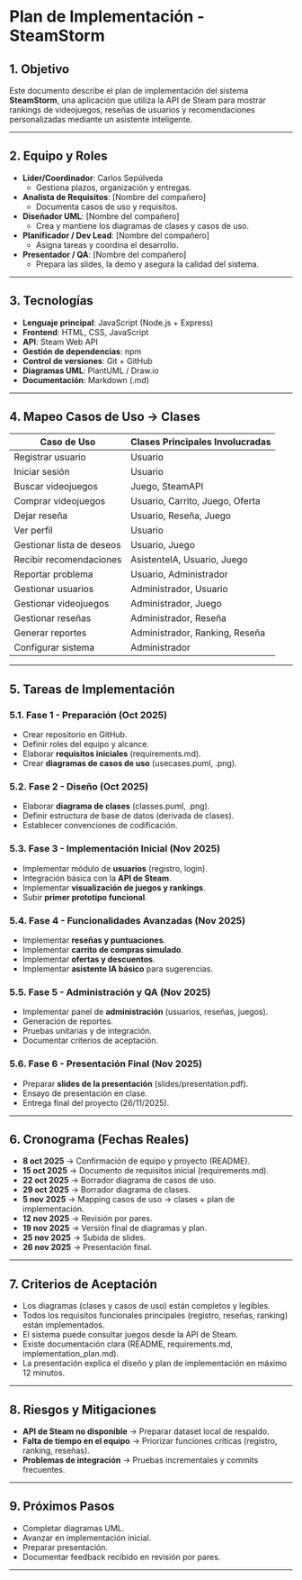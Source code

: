 # Plan de Implementación - SteamStorm

## 1. Objetivo
Este documento describe el plan de implementación del sistema **SteamStorm**, una aplicación que utiliza la API de Steam para mostrar rankings de videojuegos, reseñas de usuarios y recomendaciones personalizadas mediante un asistente inteligente.

---

## 2. Equipo y Roles
- **Líder/Coordinador**: Carlos Sepúlveda 
  - Gestiona plazos, organización y entregas.  
- **Analista de Requisitos**: [Nombre del compañero]  
  - Documenta casos de uso y requisitos.  
- **Diseñador UML**: [Nombre del compañero]  
  - Crea y mantiene los diagramas de clases y casos de uso.  
- **Planificador / Dev Lead**: [Nombre del compañero]  
  - Asigna tareas y coordina el desarrollo.  
- **Presentador / QA**: [Nombre del compañero]  
  - Prepara las slides, la demo y asegura la calidad del sistema.  

---

## 3. Tecnologías
- **Lenguaje principal**: JavaScript (Node.js + Express)  
- **Frontend**: HTML, CSS, JavaScript  
- **API**: Steam Web API  
- **Gestión de dependencias**: npm  
- **Control de versiones**: Git + GitHub  
- **Diagramas UML**: PlantUML / Draw.io  
- **Documentación**: Markdown (.md)  

---

## 4. Mapeo Casos de Uso → Clases

| Caso de Uso               | Clases Principales Involucradas |
|---------------------------|----------------------------------|
| Registrar usuario          | Usuario                        |
| Iniciar sesión             | Usuario                        |
| Buscar videojuegos         | Juego, SteamAPI                |
| Comprar videojuegos        | Usuario, Carrito, Juego, Oferta|
| Dejar reseña               | Usuario, Reseña, Juego         |
| Ver perfil                 | Usuario                        |
| Gestionar lista de deseos  | Usuario, Juego                 |
| Recibir recomendaciones    | AsistenteIA, Usuario, Juego    |
| Reportar problema          | Usuario, Administrador         |
| Gestionar usuarios         | Administrador, Usuario         |
| Gestionar videojuegos      | Administrador, Juego           |
| Gestionar reseñas          | Administrador, Reseña          |
| Generar reportes           | Administrador, Ranking, Reseña |
| Configurar sistema         | Administrador                  |

---

## 5. Tareas de Implementación

### 5.1. Fase 1 - Preparación (Oct 2025)
- Crear repositorio en GitHub.  
- Definir roles del equipo y alcance.  
- Elaborar **requisitos iniciales** (requirements.md).  
- Crear **diagramas de casos de uso** (usecases.puml, .png).  

### 5.2. Fase 2 - Diseño (Oct 2025)
- Elaborar **diagrama de clases** (classes.puml, .png).  
- Definir estructura de base de datos (derivada de clases).  
- Establecer convenciones de codificación.  

### 5.3. Fase 3 - Implementación Inicial (Nov 2025)
- Implementar módulo de **usuarios** (registro, login).  
- Integración básica con la **API de Steam**.  
- Implementar **visualización de juegos y rankings**.  
- Subir **primer prototipo funcional**.  

### 5.4. Fase 4 - Funcionalidades Avanzadas (Nov 2025)
- Implementar **reseñas y puntuaciones**.  
- Implementar **carrito de compras simulado**.  
- Implementar **ofertas y descuentos**.  
- Implementar **asistente IA básico** para sugerencias.  

### 5.5. Fase 5 - Administración y QA (Nov 2025)
- Implementar panel de **administración** (usuarios, reseñas, juegos).  
- Generación de reportes.  
- Pruebas unitarias y de integración.  
- Documentar criterios de aceptación.  

### 5.6. Fase 6 - Presentación Final (Nov 2025)
- Preparar **slides de la presentación** (slides/presentation.pdf).  
- Ensayo de presentación en clase.  
- Entrega final del proyecto (26/11/2025).  

---

## 6. Cronograma (Fechas Reales)
- **8 oct 2025** → Confirmación de equipo y proyecto (README).  
- **15 oct 2025** → Documento de requisitos inicial (requirements.md).  
- **22 oct 2025** → Borrador diagrama de casos de uso.  
- **29 oct 2025** → Borrador diagrama de clases.  
- **5 nov 2025** → Mapping casos de uso → clases + plan de implementación.  
- **12 nov 2025** → Revisión por pares.  
- **19 nov 2025** → Versión final de diagramas y plan.  
- **25 nov 2025** → Subida de slides.  
- **26 nov 2025** → Presentación final.  

---

## 7. Criterios de Aceptación
- Los diagramas (clases y casos de uso) están completos y legibles.  
- Todos los requisitos funcionales principales (registro, reseñas, ranking) están implementados.  
- El sistema puede consultar juegos desde la API de Steam.  
- Existe documentación clara (README, requirements.md, implementation_plan.md).  
- La presentación explica el diseño y plan de implementación en máximo 12 minutos.  

---

## 8. Riesgos y Mitigaciones
- **API de Steam no disponible** → Preparar dataset local de respaldo.  
- **Falta de tiempo en el equipo** → Priorizar funciones críticas (registro, ranking, reseñas).  
- **Problemas de integración** → Pruebas incrementales y commits frecuentes.  

---

## 9. Próximos Pasos
- Completar diagramas UML.  
- Avanzar en implementación inicial.  
- Preparar presentación.  
- Documentar feedback recibido en revisión por pares.  

---


